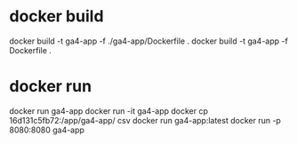# docker build

docker build -t ga4-app -f ./ga4-app/Dockerfile .
docker build -t ga4-app -f Dockerfile .

# docker run

docker run ga4-app
docker run -it ga4-app
docker cp 16d131c5fb72:/app/ga4-app/ csv
docker run ga4-app:latest
docker run -p 8080:8080 ga4-app


